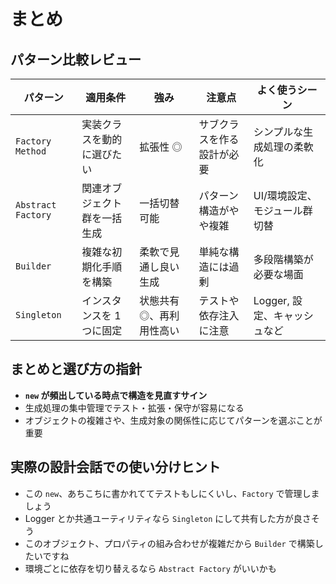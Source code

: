 # まとめ

## パターン比較レビュー

| パターン           | 適用条件                     | 強み                     | 注意点                     | よく使うシーン                |
| ------------------ | ---------------------------- | ------------------------ | -------------------------- | ----------------------------- |
| `Factory Method`   | 実装クラスを動的に選びたい   | 拡張性 ◎                 | サブクラスを作る設計が必要 | シンプルな生成処理の柔軟化    |
| `Abstract Factory` | 関連オブジェクト群を一括生成 | 一括切替可能             | パターン構造がやや複雑     | UI/環境設定、モジュール群切替 |
| `Builder`          | 複雑な初期化手順を構築       | 柔軟で見通し良い生成     | 単純な構造には過剰         | 多段階構築が必要な場面        |
| `Singleton`        | インスタンスを 1 つに固定    | 状態共有 ◎、再利用性高い | テストや依存注入に注意     | Logger, 設定、キャッシュなど  |

## まとめと選び方の指針

- **`new` が頻出している時点で構造を見直すサイン**
- 生成処理の集中管理でテスト・拡張・保守が容易になる
- オブジェクトの複雑さや、生成対象の関係性に応じてパターンを選ぶことが重要

## 実際の設計会話での使い分けヒント

- この `new`、あちこちに書かれててテストもしにくいし、`Factory` で管理しましょう
- Logger とか共通ユーティリティなら `Singleton` にして共有した方が良さそう
- このオブジェクト、プロパティの組み合わせが複雑だから `Builder` で構築したいですね
- 環境ごとに依存を切り替えるなら `Abstract Factory` がいいかも
